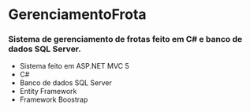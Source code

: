 # GerenciamentoFrota

### Sistema de gerenciamento de frotas feito em C# e banco de dados SQL Server.

- Sistema feito em ASP.NET MVC 5
- C#
- Banco de dados SQL Server
- Entity Framework
- Framework Boostrap


